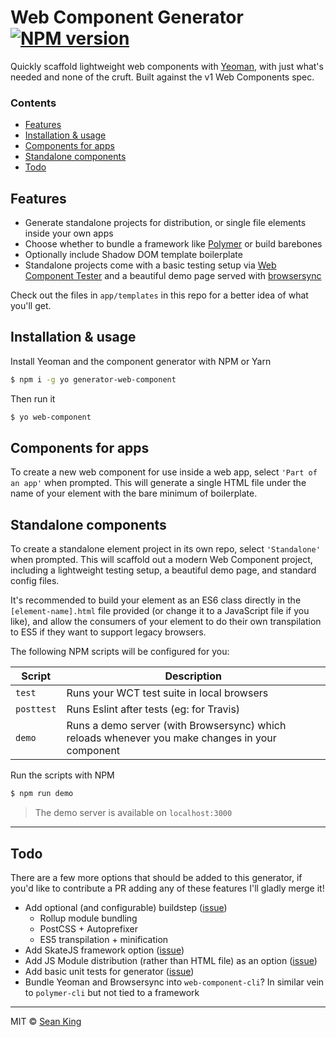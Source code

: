 # Web Component Generator [![NPM version][npm-badge]][npm-url]

Quickly scaffold lightweight web components with [Yeoman][yeoman], with just what's needed and none of the cruft. Built against the v1 Web Components spec.

### Contents

<!-- MarkdownTOC -->

- [Features](#features)
- [Installation & usage](#installation--usage)
- [Components for apps](#components-for-apps)
- [Standalone components](#standalone-components)
- [Todo](#todo)

## Features

- Generate standalone projects for distribution, or single file elements inside your own apps
- Choose whether to bundle a framework like [Polymer][polymer] or build barebones
- Optionally include Shadow DOM template boilerplate
- Standalone projects come with a basic testing setup via [Web Component Tester][wct] and a beautiful demo page served with [browsersync][browsersync]

Check out the files in `app/templates` in this repo for a better idea of what you'll get.

## Installation & usage

Install Yeoman and the component generator with NPM or Yarn

```sh
$ npm i -g yo generator-web-component
```

Then run it

```sh
$ yo web-component
```

## Components for apps

To create a new web component for use inside a web app, select `'Part of an app'` when prompted. This will generate a single HTML file under the name of your element with the bare minimum of boilerplate.

## Standalone components

To create a standalone element project in its own repo, select `'Standalone'` when prompted. This will scaffold out a modern Web Component project, including a lightweight testing setup, a beautiful demo page, and standard config files.

It's recommended to build your element as an ES6 class directly in the `[element-name].html` file provided (or change it to a JavaScript file if you like), and allow the consumers of your element to do their own transpilation to ES5 if they want to support legacy browsers.

The following NPM scripts will be configured for you:

Script     | Description                                                                                                           
---------- | -----------                                                                                                           
`test`     | Runs your WCT test suite in local browsers                                                                            
`posttest` | Runs Eslint after tests (eg: for Travis)                                                                              
`demo`     | Runs a demo server (with Browsersync) which reloads whenever you make changes in your component

Run the scripts with NPM

```sh
$ npm run demo
```

> The demo server is available on `localhost:3000`

***

## Todo

There are a few more options that should be added to this generator, if you'd like to contribute a PR adding any of these features I'll gladly merge it!

- Add optional (and configurable) buildstep ([issue](https://github.com/seaneking/generator-web-component/issues/5))
    - Rollup module bundling
    - PostCSS + Autoprefixer 
    - ES5 transpilation + minification 
- Add SkateJS framework option ([issue](https://github.com/seaneking/generator-web-component/issues/4))
- Add JS Module distribution (rather than HTML file) as an option ([issue](https://github.com/seaneking/generator-web-component/issues/6))
- Add basic unit tests for generator ([issue](https://github.com/seaneking/generator-web-component/issues/7))
- Bundle Yeoman and Browsersync into `web-component-cli`? In similar vein to `polymer-cli` but not tied to a framework


***

MIT © [Sean King](https://twitter.com/seaneking)

[npm-badge]: https://img.shields.io/npm/v/generator-web-component.svg
[npm-url]: https://npmjs.org/package/generator-web-component

[yeoman]: http://yeoman.io
[polymer]: https://polymer-project.org
[wct]: https://github.com/Polymer/web-component-tester
[browsersync]: http://browsersync.io/
